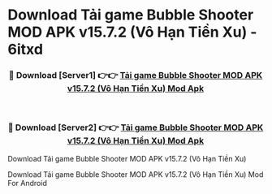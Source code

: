 # Download Tải game Bubble Shooter MOD APK v15.7.2 (Vô Hạn Tiền Xu) - 6itxd


<div align="center">
<h3>🔴 Download [Server1] 👉👉 <a href="https://apk-comot.site?title=Tải_game_Bubble_Shooter_MOD_APK_v15.7.2_(Vô_Hạn_Tiền_Xu)">Tải game Bubble Shooter MOD APK v15.7.2 (Vô Hạn Tiền Xu) Mod Apk</a></h3><br>
<h3>🔴 Download [Server2] 👉👉 <a href="https://apk-comot.site?title=Tải_game_Bubble_Shooter_MOD_APK_v15.7.2_(Vô_Hạn_Tiền_Xu)">Tải game Bubble Shooter MOD APK v15.7.2 (Vô Hạn Tiền Xu) Mod Apk</a></h3>
</div>



Download Tải game Bubble Shooter MOD APK v15.7.2 (Vô Hạn Tiền Xu) 

Download Tải game Bubble Shooter MOD APK v15.7.2 (Vô Hạn Tiền Xu) Mod For Android